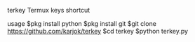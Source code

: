 terkey
Termux keys shortcut

usage
$pkg install python
$pkg install git
$git clone https://github.com/karjok/terkey
$cd terkey
$python terkey.py
